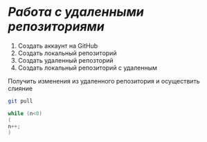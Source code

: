 # ***Работа с удаленными репозиториями***

1. Создать аккаунт на GitHub
2. Создать локальный репозиторий
3. Создать удаленный репозторий
4. Создать локальный репозиторий с удаленным

Получить изменения из удаленного репозитория и осуществить слияние
```bash
git pull
```

```c#
while (n<0)
(
n++;
)
```
